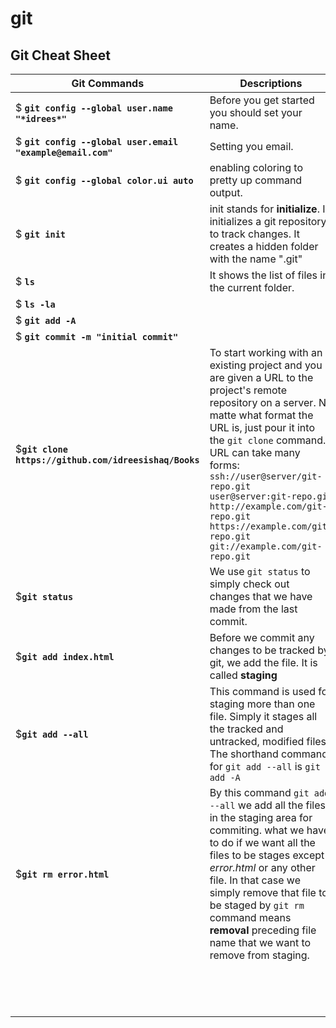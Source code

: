 # git
## Git Cheat Sheet

| Git Commands | Descriptions | 
| --- | --- | 
| $ **`git config --global user.name "*idrees*"`** | Before you get started you should set your name. |
| $ **`git config --global user.email "example@email.com"`** | Setting you email. | 
| $ **`git config --global color.ui auto`** | enabling coloring to pretty up command output. | 
| $ **`git init`** | init stands for **initialize**. It initializes a git repository to track changes. It creates a hidden folder with the name ".git" |
| $ **`ls`** | It shows the list of files in the current folder. | 
| $ **`ls -la`** |  | 
| $ **`git add -A`** | |
| $ **`git commit -m "initial commit"`** | | 
| $**`git clone https://github.com/idreesishaq/Books`** | To start working with an existing project and you are given a URL to the project's remote repository on a server. No matte what format the URL is, just pour it into the `git clone` command. URL can take many forms: <br>`ssh://user@server/git-repo.git` <br>`user@server:git-repo.git` <br>`http://example.com/git-repo.git` <br>`https://example.com/git-repo.git` <br>`git://example.com/git-repo.git` |
| $**`git status`** | We use `git status` to simply check out changes that we have made from the last commit. |
| $**`git add index.html`**  | Before we commit any changes to be tracked by git, we add the file. It is called **staging** |
| $**`git add --all`** | This command is used for staging more than one file. Simply it stages all the tracked and untracked, modified files. The shorthand command for `git add --all` is `git add -A` |
| $**`git rm error.html`** | By this command `git add --all` we add all the files in the staging area for commiting. what we have to do if we want all the files to be stages except *error.html* or any other file. In that case we simply remove that file to be staged by `git rm` command means **removal** preceding file name that we want to remove from staging.  |
|  |  |
|  |  |
|  |  |
|  |  |
|  |  |
|  |  |
|  |  |
|  |  |
|  |  |
|  |  |
|  |  |
|  |  |
|  |  |
|  |  |
